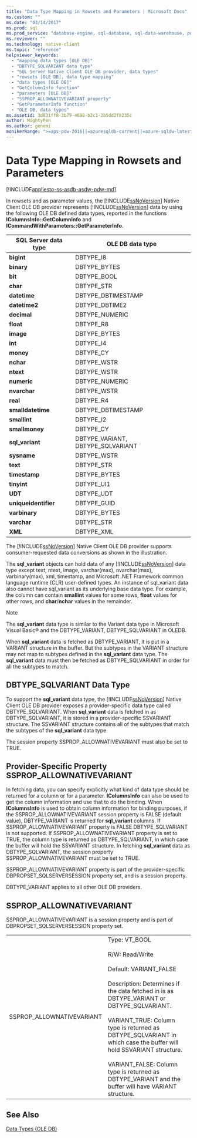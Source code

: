 ```yaml
---
title: "Data Type Mapping in Rowsets and Parameters | Microsoft Docs"
ms.custom: ""
ms.date: "03/14/2017"
ms.prod: sql
ms.prod_service: "database-engine, sql-database, sql-data-warehouse, pdw"
ms.reviewer: ""
ms.technology: native-client
ms.topic: "reference"
helpviewer_keywords: 
  - "mapping data types [OLE DB]"
  - "DBTYPE_SQLVARIANT data type"
  - "SQL Server Native Client OLE DB provider, data types"
  - "rowsets [OLE DB], data type mapping"
  - "data types [OLE DB]"
  - "GetColumnInfo function"
  - "parameters [OLE DB]"
  - "SSPROP_ALLOWNATIVEVARIANT property"
  - "GetParameterInfo function"
  - "OLE DB, data types"
ms.assetid: 3d831ff8-3b79-4698-b2c1-2b5dd2f8235c
author: MightyPen
ms.author: genemi
monikerRange: ">=aps-pdw-2016||=azuresqldb-current||=azure-sqldw-latest||>=sql-server-2016||=sqlallproducts-allversions||>=sql-server-linux-2017||=azuresqldb-mi-current"
---
```

# Data Type Mapping in Rowsets and Parameters
[!INCLUDE[appliesto-ss-asdb-asdw-pdw-md](../../includes/appliesto-ss-asdb-asdw-pdw-md.md)]

  In rowsets and as parameter values, the [!INCLUDE[ssNoVersion](../../includes/ssnoversion-md.md)] Native Client OLE DB provider represents [!INCLUDE[ssNoVersion](../../includes/ssnoversion-md.md)] data by using the following OLE DB defined data types, reported in the functions **IColumnsInfo::GetColumnInfo** and **ICommandWithParameters::GetParameterInfo**.  
  
|SQL Server data type|OLE DB data type|  
|--------------------------|----------------------|  
|**bigint**|DBTYPE_I8|  
|**binary**|DBTYPE_BYTES|  
|**bit**|DBTYPE_BOOL|  
|**char**|DBTYPE_STR|  
|**datetime**|DBTYPE_DBTIMESTAMP|  
|**datetime2**|DBTYPE_DBTIME2|  
|**decimal**|DBTYPE_NUMERIC|  
|**float**|DBTYPE_R8|  
|**image**|DBTYPE_BYTES|  
|**int**|DBTYPE_I4|  
|**money**|DBTYPE_CY|  
|**nchar**|DBTYPE_WSTR|  
|**ntext**|DBTYPE_WSTR|  
|**numeric**|DBTYPE_NUMERIC|  
|**nvarchar**|DBTYPE_WSTR|  
|**real**|DBTYPE_R4|  
|**smalldatetime**|DBTYPE_DBTIMESTAMP|  
|**smallint**|DBTYPE_I2|  
|**smallmoney**|DBTYPE_CY|  
|**sql_variant**|DBTYPE_VARIANT, DBTYPE_SQLVARIANT|  
|**sysname**|DBTYPE_WSTR|  
|**text**|DBTYPE_STR|  
|**timestamp**|DBTYPE_BYTES|  
|**tinyint**|DBTYPE_UI1|  
|**UDT**|DBTYPE_UDT|  
|**uniqueidentifier**|DBTYPE_GUID|  
|**varbinary**|DBTYPE_BYTES|  
|**varchar**|DBTYPE_STR|  
|**XML**|DBTYPE_XML|  
  
 The [!INCLUDE[ssNoVersion](../../includes/ssnoversion-md.md)] Native Client OLE DB provider supports consumer-requested data conversions as shown in the illustration.  
  
 The **sql_variant** objects can hold data of any [!INCLUDE[ssNoVersion](../../includes/ssnoversion-md.md)] data type except text, ntext, image, varchar(max), nvarchar(max), varbinary(max), xml, timestamp, and Microsoft .NET Framework common language runtime (CLR) user-defined types. An instance of sql_variant data also cannot have sql_variant as its underlying base data type. For example, the column can contain **smallint** values for some rows, **float** values for other rows, and **char**/**nchar** values in the remainder.  
  
> [!NOTE]  
>  The **sql_variant** data type is similar to the Variant data type in Microsoft Visual Basic® and the DBTYPE_VARIANT, DBTYPE_SQLVARIANT in OLEDB.  
  
 When **sql_variant** data is fetched as DBTYPE_VARIANT, it is put in a VARIANT structure in the buffer. But the subtypes in the VARIANT structure may not map to subtypes defined in the **sql_variant** data type. The **sql_variant** data must then be fetched as DBTYPE_SQLVARIANT in order for all the subtypes to match.  
  
## DBTYPE_SQLVARIANT Data Type  
 To support the **sql_variant** data type, the [!INCLUDE[ssNoVersion](../../includes/ssnoversion-md.md)] Native Client OLE DB provider exposes a provider-specific data type called DBTYPE_SQLVARIANT. When **sql_variant** data is fetched in as DBTYPE_SQLVARIANT, it is stored in a provider-specific SSVARIANT structure. The SSVARIANT structure contains all of the subtypes that match the subtypes of the **sql_variant** data type.  
  
 The session property SSPROP_ALLOWNATIVEVARIANT must also be set to TRUE.  
  
## Provider-Specific Property SSPROP_ALLOWNATIVEVARIANT  
 In fetching data, you can specify explicitly what kind of data type should be returned for a column or for a parameter. **IColumnsInfo** can also be used to get the column information and use that to do the binding. When **IColumnsInfo** is used to obtain column information for binding purposes, if the SSPROP_ALLOWNATIVEVARIANT session property is FALSE (default value), DBTYPE_VARIANT is returned for **sql_variant** columns. If SSPROP_ALLOWNATIVEVARIANT property is FALSE DBTYPE_SQLVARIANT is not supported. If SSPROP_ALLOWNATIVEVARIANT property is set to TRUE, the column type is returned as DBTYPE_SQLVARIANT, in which case the buffer will hold the SSVARIANT structure. In fetching **sql_variant** data as DBTYPE_SQLVARIANT, the session property SSPROP_ALLOWNATIVEVARIANT must be set to TRUE.  
  
 SSPROP_ALLOWNATIVEVARIANT property is part of the provider-specific DBPROPSET_SQLSERVERSESSION property set, and is a session property.  
  
 DBTYPE_VARIANT applies to all other OLE DB providers.  
  
## SSPROP_ALLOWNATIVEVARIANT  
 SSPROP_ALLOWNATIVEVARIANT is a session property and is part of DBPROPSET_SQLSERVERSESSION  property set.  
  
|||  
|-|-|  
|SSPROP_ALLOWNATIVEVARIANT|Type: VT_BOOL<br /><br /> R/W: Read/Write<br /><br /> Default: VARIANT_FALSE<br /><br /> Description: Determines if the data fetched in is as DBTYPE_VARIANT or DBTYPE_SQLVARIANT.<br /><br /> VARIANT_TRUE: Column type is returned as DBTYPE_SQLVARIANT in which case the buffer will hold SSVARIANT structure.<br /><br /> VARIANT_FALSE: Column type is returned as DBTYPE_VARIANT and the buffer will have VARIANT structure.|  
  
## See Also  
 [Data Types &#40;OLE DB&#41;](../../relational-databases/native-client-ole-db-data-types/data-types-ole-db.md)  
  
  
